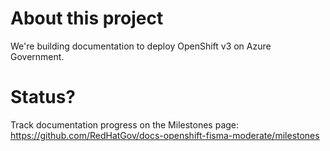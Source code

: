 # About this project
We're building documentation to deploy OpenShift v3 on Azure Government.

# Status?
Track documentation progress on the Milestones page: https://github.com/RedHatGov/docs-openshift-fisma-moderate/milestones
